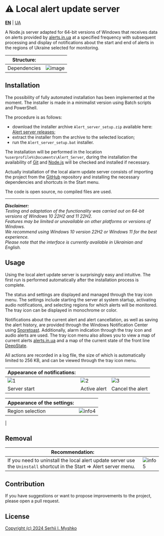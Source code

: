 # ⚠ Local alert update server

**[EN](https://github.com/sergeiown/Alert_Server/blob/main/README.md)** | [UA](https://github.com/sergeiown/Alert_Server/blob/main/README-UA.md)

A Node.js server adapted for 64-bit versions of Windows that receives data on alerts provided by [alerts.in.ua](https://alerts.in.ua/) at a specified frequency with subsequent processing and display of notifications about the start and end of alerts in the regions of Ukraine selected for monitoring.


| Structure: |  |
| --- | --- |
| Dependencies | ![image](https://github.com/sergeiown/Alert_Server/assets/112722061/7da069e3-fed2-4870-a2ac-eb685a377407) |

## Installation

The possibility of fully automated installation has been implemented at the moment. The installer is made in a minimalist version using Batch scripts and PowerShell.

The procedure is as follows:
- download the installer archive `Alert_server_setup.zip` available here: [Alert server releases](https://github.com/sergeiown/Alert_Server/releases);
- extract the installer from the archive to the selected location;
- run the `Alert_server_setup.bat` installer.

The installation will be performed in the location `%userprofile%\Documents\Alert_Server`, during the installation the availability of [Git](https://git-scm.com/) and [Node.js](https://nodejs.org/en) will be checked and installed if necessary.

Actually installation of the local alarm update server consists of importing the project from the [GitHub](https://github.com/sergeiown/Alert_Server) repository and installing the necessary dependencies and shortcuts in the Start menu.

The code is open source, no compiled files are used.

---
***Disclaimer:***  
*Testing and adaptation of the functionality was carried out on 64-bit versions of Windows 10 22H2 and 11 22H2.*  
*Features may be limited or unavailable on other platforms or versions of Windows.*  
*We recommend using Windows 10 version 22H2 or Windows 11 for the best experience.*  
*Please note that the interface is currently available in Ukrainian and English.*

## Usage

Using the local alert update server is surprisingly easy and intuitive. The first run is performed automatically after the installation process is complete.

The status and settings are displayed and managed through the tray icon menu. The settings include starting the server at system startup, activating audio notifications, and selecting regions for which alerts will be monitored. The tray icon can be displayed in monochrome or color. 

Notifications about the current alert and alert cancellation, as well as saving the alert history, are provided through the Windows Notification Center using [Snoretoast](https://github.com/KDE/snoretoast). Additionally, alarm indication through the tray icon and audio alerts are used. The tray icon menu also allows you to view a map of current alerts [alerts.in.ua](https://alerts.in.ua/) and a map of the current state of the front line [DeepState](https://deepstatemap.live).

All actions are recorded in a log file, the size of which is automatically limited to 256 KB, and can be viewed through the tray icon menu.

| Appearance of notifications:  |||
| --- | --- | --- |
| ![1](https://github.com/sergeiown/Alert_Server/assets/112722061/90697f7c-e2d4-44dd-a4ee-d4974439cabc) | ![2](https://github.com/sergeiown/Alert_Server/assets/112722061/c954dfd2-673e-4a0d-9784-d4f2b37fe845) | ![3](https://github.com/sergeiown/Alert_Server/assets/112722061/4b487a03-ccc7-463f-986a-102198e844a9) |
| Server start                  | Active alert                      | Cancel the alert |

| Appearance of the settings:  ||
| --- | --- |
| Region selection | ![info4](https://github.com/sergeiown/Alert_Server/assets/112722061/eabb38f7-6900-404d-83f3-0e8ee38f9172)
 | 
## Removal

| Recommendation: |  |
| --- | --- |
| If you need to uninstall the local alert update server use the `Uninstall` shortcut in the Start => Alert server menu. | ![info5](https://github.com/sergeiown/Alert_Server/assets/112722061/139ee2ee-e07c-44b7-b2a2-4e42c8542dea) |

## Contribution

If you have suggestions or want to propose improvements to the project, please open a pull request.

## License

[Copyright (c) 2024 Serhii I. Myshko](https://github.com/sergeiown/Current_Alert/blob/main/LICENSE)
